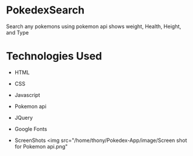 # PokedexSearch
Search any pokemons using pokemon api shows weight, Health, Height, and Type
# Technologies Used
* HTML
* CSS
* Javascript
* Pokemon api
* JQuery
* Google Fonts

* ScreenShots
<img src="/home/thony/Pokedex-App/image/Screen shot for Pokemon api.png"
